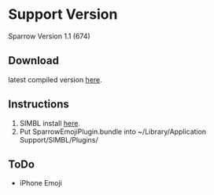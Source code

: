 Support Version
====================

Sparrow Version 1.1 (674)

Download
-------------------------
latest compiled version [here](https://github.com/downloads/SKAhack/SparrowEmojiPlugin/SparrowEmojiPlugin.zip).

Instructions
-------------------------
1. SIMBL install [here](http://www.culater.net/software/SIMBL/SIMBL.php).
2. Put SparrowEmojiPlugin.bundle into ~/Library/Application Support/SIMBL/Plugins/

ToDo
-------------------------
* iPhone Emoji
